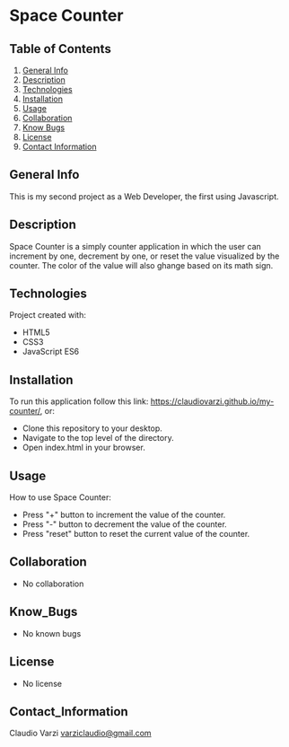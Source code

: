 # Space Counter

## Table of Contents
1. [General Info](#general-info)
2. [Description](#description)
3. [Technologies](#technologies)
4. [Installation](#installation)
5. [Usage](#usage)
6. [Collaboration](#collaboration)
7. [Know Bugs](#know_bugs)
8. [License](#license)
9. [Contact Information](#contact_information)

## General Info
This is my second project as a Web Developer, the first using Javascript.

## Description
Space Counter is a simply counter application in which the user can increment by one,
decrement by one, or reset the value visualized by the counter.
The color of the value will also ghange based on its math sign.

## Technologies
Project created with:
* HTML5
* CSS3
* JavaScript ES6

## Installation
To run this application follow this link: https://claudiovarzi.github.io/my-counter/,                 or:
* Clone this repository to your desktop.
* Navigate to the top level of the directory.
* Open index.html in your browser.

## Usage
How to use Space Counter:
* Press "+" button to increment the value of the counter.
* Press "-" button to decrement the value of the counter.
* Press "reset" button to reset the current value of the counter. 

## Collaboration
* No collaboration

## Know_Bugs
* No known bugs

## License
* No license

## Contact_Information
Claudio Varzi varziclaudio@gmail.com
